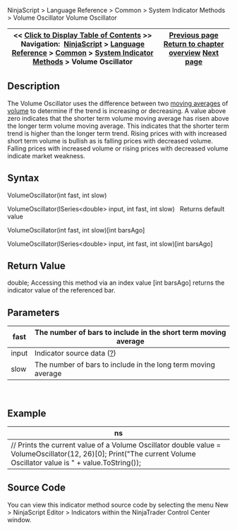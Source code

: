 ﻿
NinjaScript \> Language Reference \> Common \> System Indicator Methods \> Volume Oscillator
Volume Oscillator

| \<\< [Click to Display Table of Contents](volume_oscillator.md) \>\> **Navigation:**     [NinjaScript](ninjascript.md) \> [Language Reference](language_reference_wip.md) \> [Common](common.md) \> [System Indicator Methods](indicators.md) \> Volume Oscillator | [Previous page](volume_moving_average_volma.md) [Return to chapter overview](indicators.md) [Next page](volume_rate_of_change_vroc.md) |
| --- | --- |

## Description
The Volume Oscillator uses the difference between two [moving averages](moving_average_-_simple_sma.md) of [volume](volume.md) to determine if the trend is increasing or decreasing. A value above zero indicates that the shorter term volume moving average has risen above the longer term volume moving average. This indicates that the shorter term trend is higher than the longer term trend. Rising prices with with increased short term volume is bullish as is falling prices with decreased volume. Falling prices with increased volume or rising prices with decreased volume indicate market weakness.

## Syntax
VolumeOscillator(int fast, int slow)  

VolumeOscillator(ISeries\<double\> input, int fast, int slow)
 
Returns default value  

VolumeOscillator(int fast, int slow)\[int barsAgo]  

VolumeOscillator(ISeries\<double\> input, int fast, int slow)\[int barsAgo]

## Return Value
double; Accessing this method via an index value \[int barsAgo] returns the indicator value of the referenced bar.

## Parameters
| fast | The number of bars to include in the short term moving average |
| --- | --- |
| input | Indicator source data ([?](valid_input_data_for_indicator.md)) |
| slow | The number of bars to include in the long term moving average |

 
## 
## Example
| ns |
| --- |
| // Prints the current value of a Volume Oscillator double value \= VolumeOscillator(12, 26)\[0]; Print("The current Volume Oscillator value is " \+ value.ToString()); |

## Source Code
You can view this indicator method source code by selecting the menu New \> NinjaScript Editor \> Indicators within the NinjaTrader Control Center window.

